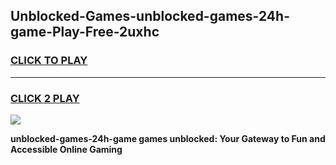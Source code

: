 
## Unblocked-Games-unblocked-games-24h-game-Play-Free-2uxhc
<h3>
<a href="https://premium76.site?title=unblocked-games-24h-game&ref=09A">CLICK TO PLAY</a></h3>
<hr>

<h3>
<a href="https://premium76.site?title=unblocked-games-24h-game&ref=09A">CLICK 2 PLAY</a>
  
</h3>

<a href="https://premium76.site?title=unblocked-games-24h-game&ref=09A"><img src="https://clearcache.store/games.png"></a>


**unblocked-games-24h-game games unblocked: Your Gateway to Fun and Accessible Online Gaming**
